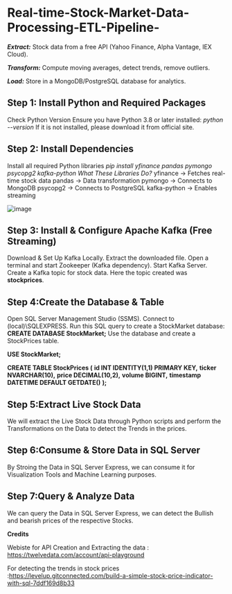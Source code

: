 
# Real-time-Stock-Market-Data-Processing-ETL-Pipeline-
***Extract:*** Stock data from a free API (Yahoo Finance, Alpha Vantage, IEX Cloud).


***Transform:*** Compute moving averages, detect trends, remove outliers.


***Load:*** Store in a MongoDB/PostgreSQL database for analytics.


## Step 1: Install Python and Required Packages
  
Check Python Version
Ensure you have Python 3.8 or later installed:
*python --version*
If it is not installed, please download it from official site.



## Step 2: Install Dependencies
  
Install all required Python libraries
*pip install yfinance pandas pymongo psycopg2 kafka-python*
*What These Libraries Do?*
yfinance → Fetches real-time stock data
pandas → Data transformation
pymongo → Connects to MongoDB
psycopg2 → Connects to PostgreSQL
kafka-python → Enables streaming 


![image](https://github.com/user-attachments/assets/763a69df-1ca4-4434-b66f-a05f8c87348b)



## Step 3: Install & Configure Apache Kafka (Free Streaming)

Download & Set Up Kafka Locally.
Extract the downloaded file.
Open a terminal and start Zookeeper (Kafka dependency).
Start Kafka Server.
Create a Kafka topic for stock data.
Here the topic created was **stockprices**.



## Step 4:Create the Database & Table

Open SQL Server Management Studio (SSMS).
Connect to (local)\SQLEXPRESS.
Run this SQL query to create a StockMarket database:
**CREATE DATABASE StockMarket;**
Use the database and create a StockPrices table.

**USE StockMarket;**

**CREATE TABLE StockPrices (**
    **id INT IDENTITY(1,1) PRIMARY KEY,**
    **ticker NVARCHAR(10),**
    **price DECIMAL(10,2),**
    **volume BIGINT,**
    **timestamp DATETIME DEFAULT GETDATE()**
**);**



## Step 5:Extract Live Stock Data

We will extract the Live Stock Data through Python scripts and perform the Transformations on the Data to detect the Trends in the prices.



## Step 6:Consume & Store Data in SQL Server

By Stroing the Data in SQL Server Express, we can consume it for Visualization Tools and Machine Learning purposes.



## Step 7:Query & Analyze Data

We can query the Data in SQL Server Express, we can detect the Bullish and bearish prices of the respective Stocks.




**Credits**


Webiste for API Creation and Extracting the data : https://twelvedata.com/account/api-playground


For detecting the trends in stock prices :https://levelup.gitconnected.com/build-a-simple-stock-price-indicator-with-sql-7ddf169d8b33